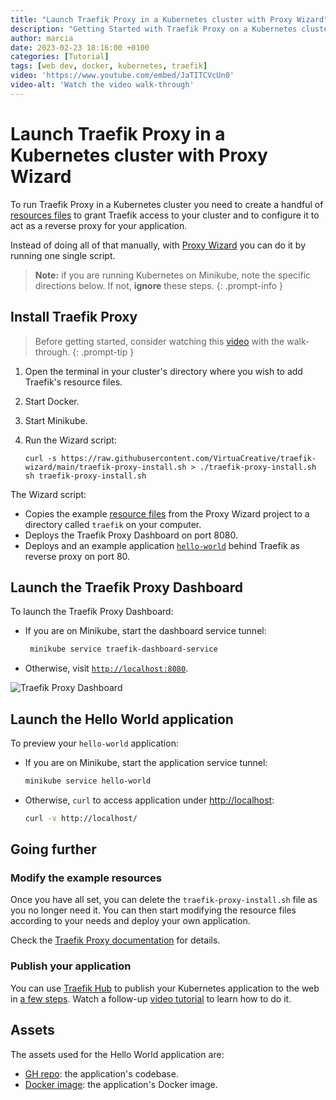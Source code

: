 ```yaml
---
title: "Launch Traefik Proxy in a Kubernetes cluster with Proxy Wizard"
description: "Getting Started with Traefik Proxy on a Kubernetes cluster woth Proxy Wizard"
author: marcia
date: 2023-02-23 18:16:00 +0100
categories: [Tutorial]
tags: [web dev, docker, kubernetes, traefik]
video: 'https://www.youtube.com/embed/JaTITCVcUn0'
video-alt: 'Watch the video walk-through'
---
```


# Launch Traefik Proxy in a Kubernetes cluster with Proxy Wizard

To run Traefik Proxy in a Kubernetes cluster you need to create a handful of
[resources files](https://doc.traefik.io/traefik/getting-started/quick-start-with-kubernetes/)
to grant Traefik access to your cluster and to configure it to act as a reverse proxy
for your application.

Instead of doing all of that manually, with [Proxy Wizard](https://github.com/VirtuaCreative/traefik-wizard)
you can do it by running one single script.

> **Note:** if you are running Kubernetes on Minikube, note the specific directions below. If not,
**ignore** these steps.
{: .prompt-info }

## Install Traefik Proxy

> Before getting started, consider watching this [video](https://www.youtube.com/watch?v=JaTITCVcUn0)
with the walk-through.
{: .prompt-tip }

1. Open the terminal in your cluster's directory where you wish
to add Traefik's resource files.
1. Start Docker.
1. Start Minikube.
1. Run the Wizard script:

   ```shell
   curl -s https://raw.githubusercontent.com/VirtuaCreative/traefik-wizard/main/traefik-proxy-install.sh > ./traefik-proxy-install.sh
   sh traefik-proxy-install.sh
   ```

The Wizard script:

- Copies the example [resource files](https://github.com/VirtuaCreative/traefik-wizard/tree/main/proxy-kube-resources) from the
Proxy Wizard project to a directory called `traefik` on your computer.
- Deploys the Traefik Proxy Dashboard on port 8080.
- Deploys and an example application [`hello-world`](https://github.com/VirtuaCreative/html-hello-world)
behind Traefik as reverse proxy on port 80.

## Launch the Traefik Proxy Dashboard

To launch the Traefik Proxy Dashboard:

- If you are on Minikube, start the dashboard service tunnel:

  ```sh
   minikube service traefik-dashboard-service
   ```

- Otherwise, visit [`http://localhost:8080`](http://localhost:8080).

![Traefik Proxy Dashboard](https://raw.githubusercontent.com/VirtuaCreative/traefik-wizard/main/docs/img/traefik-proxy-dashboard.png)

## Launch the Hello World application

To preview your `hello-world` application:

- If you are on Minikube, start the application service tunnel:

  ```sh
  minikube service hello-world
  ```

- Otherwise, `curl` to access application under [http://localhost](http://localhost):

   ```sh
   curl -v http://localhost/
   ```

## Going further

### Modify the example resources

Once you have all set, you can delete the `traefik-proxy-install.sh` file as you no longer need it.
You can then start modifying the resource files according to your needs and deploy your own application.

Check the [Traefik Proxy documentation](https://doc.traefik.io/traefik/) for details.

### Publish your application

You can use [Traefik Hub](https://doc.traefik.io/traefik-hub/) to publish your Kubernetes application to the
web in [a few steps](https://github.com/VirtuaCreative/traefik-wizard/blob/main/docs/publish.md).
Watch a follow-up [video tutorial](https://youtu.be/toWxWTw2tEY) to learn how to do it.

## Assets

The assets used for the Hello World application are:

- [GH repo](https://github.com/VirtuaCreative/html-hello-world): the application's codebase.
- [Docker image](https://hub.docker.com/r/ramosmd/html-hello-world): the application's Docker image.
